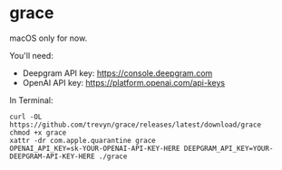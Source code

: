 # grace

macOS only for now.

You'll need:

- Deepgram API key: https://console.deepgram.com
- OpenAI API key: https://platform.openai.com/api-keys

In Terminal:

```
curl -OL https://github.com/trevyn/grace/releases/latest/download/grace
chmod +x grace
xattr -dr com.apple.quarantine grace
OPENAI_API_KEY=sk-YOUR-OPENAI-API-KEY-HERE DEEPGRAM_API_KEY=YOUR-DEEPGRAM-API-KEY-HERE ./grace
```
